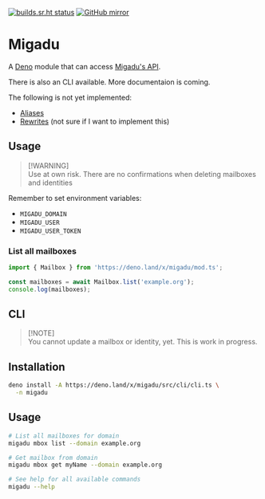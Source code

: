 [![builds.sr.ht status](https://builds.sr.ht/~timharek/migadu-deno/commits/.build.yml.svg)](https://builds.sr.ht/~timharek/migadu-deno/commits/.build.yml?)
[![GitHub mirror](https://img.shields.io/badge/mirror-GitHub-black.svg?logo=github)](https://github.com/timharek/migadu-deno)

# Migadu

A [Deno][deno] module that can access [Migadu's API][migadu].

There is also an CLI available. More documentaion is coming.

The following is not yet implemented:

- [Aliases](https://www.migadu.com/api/#aliases)
- [Rewrites](https://www.migadu.com/api/#rewrites) (not sure if I want to implement this)

## Usage

> [!WARNING]\
> Use at own risk. There are no confirmations when deleting mailboxes and identities

Remember to set environment variables:

- `MIGADU_DOMAIN`
- `MIGADU_USER`
- `MIGADU_USER_TOKEN`

### List all mailboxes

```typescript
import { Mailbox } from 'https://deno.land/x/migadu/mod.ts';

const mailboxes = await Mailbox.list('example.org');
console.log(mailboxes);
```

## CLI

> [!NOTE]\
> You cannot update a mailbox or identity, yet. This is work in progress.

## Installation

```sh
deno install -A https://deno.land/x/migadu/src/cli/cli.ts \
  -n migadu
```

## Usage

```sh
# List all mailboxes for domain
migadu mbox list --domain example.org

# Get mailbox from domain
migadu mbox get myName --domain example.org

# See help for all available commands
migadu --help
```

[deno]: https://deno.land
[migadu]: https://www.migadu.com/api/
